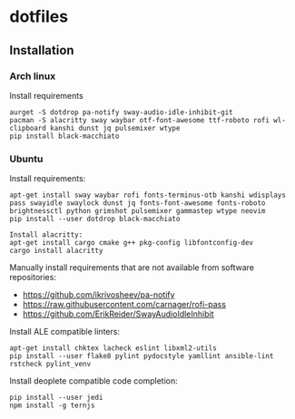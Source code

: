 # dotfiles

## Installation
### Arch linux

Install requirements
```
aurget -S dotdrop pa-notify sway-audio-idle-inhibit-git
pacman -S alacritty sway waybar otf-font-awesome ttf-roboto rofi wl-clipboard kanshi dunst jq pulsemixer wtype
pip install black-macchiato
```

### Ubuntu

Install requirements:
```
apt-get install sway waybar rofi fonts-terminus-otb kanshi wdisplays pass swayidle swaylock dunst jq fonts-font-awesome fonts-roboto brightnessctl python grimshot pulsemixer gammastep wtype neovim
pip install --user dotdrop black-macchiato

Install alacritty:
apt-get install cargo cmake g++ pkg-config libfontconfig-dev
cargo install alacritty
```
Manually install requirements that are not available from software repositories:

- https://github.com/ikrivosheev/pa-notify
- https://raw.githubusercontent.com/carnager/rofi-pass
- https://github.com/ErikReider/SwayAudioIdleInhibit

Install ALE compatible linters:
```
apt-get install chktex lacheck eslint libxml2-utils
pip install --user flake8 pylint pydocstyle yamllint ansible-lint rstcheck pylint_venv
```
Install deoplete compatible code completion:
```
pip install --user jedi
npm install -g ternjs
```
